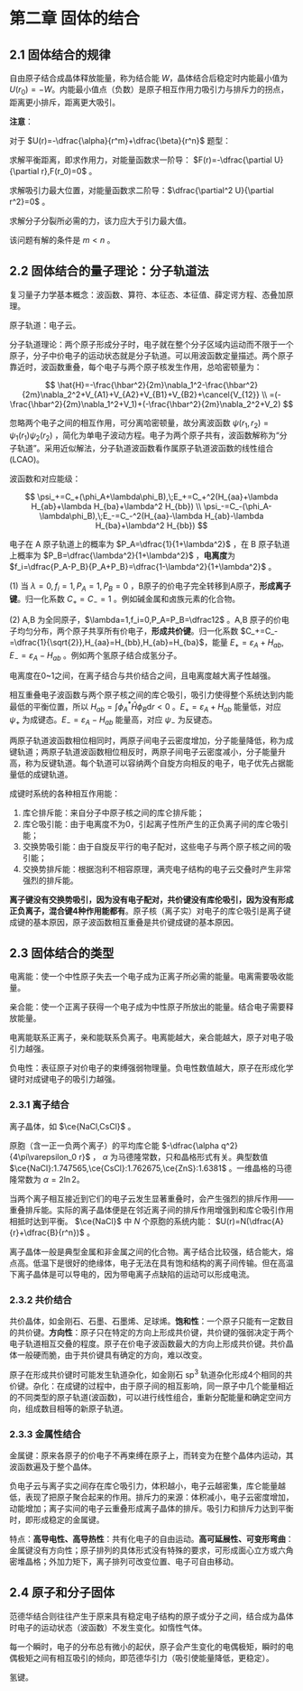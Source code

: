 # 第二章 固体的结合

## 2.1 固体结合的规律

自由原子结合成晶体释放能量，称为结合能 $W$，晶体结合后稳定时内能最小值为 $U(r_0)=-W$。内能最小值点（负数）是原子相互作用力吸引力与排斥力的拐点，距离更小排斥，距离更大吸引。

**注意**：

对于 $U(r)=-\dfrac{\alpha}{r^m}+\dfrac{\beta}{r^n}$ 题型：

求解平衡距离，即求作用力，对能量函数求一阶导： $F(r)=-\dfrac{\partial U}{\partial r},F(r_0)=0$ 。

求解吸引力最大位置，对能量函数求二阶导：$\dfrac{\partial^2 U}{\partial r^2}=0$ 。

求解分子分裂所必需的力，该力应大于引力最大值。

该问题有解的条件是 $m<n$ 。

## 2.2 固体结合的量子理论：分子轨道法

复习量子力学基本概念：波函数、算符、本征态、本征值、薛定谔方程、态叠加原理。

原子轨道：电子云。

分子轨道理论：两个原子形成分子时，电子就在整个分子区域内运动而不限于一个原子，分子中价电子的运动状态就是分子轨道。可以用波函数定量描述。两个原子靠近时，波函数重叠，每个电子与两个原子核发生作用，总哈密顿量为：

$$
\hat{H}=-\frac{\hbar^2}{2m}\nabla_1^2-\frac{\hbar^2}{2m}\nabla_2^2+V_{A1}+V_{A2}+V_{B1}+V_{B2}+\cancel{V_{12}}
\\
=(-\frac{\hbar^2}{2m}\nabla_1^2+V_1)+(-\frac{\hbar^2}{2m}\nabla_2^2+V_2)
$$

忽略两个电子之间的相互作用，可分离哈密顿量，故分离波函数 $\psi(r_1,r_2)=\psi_1(r_1)\psi_2(r_2)$ ，简化为单电子波动方程。电子为两个原子共有，波函数解称为“分子轨道”。采用近似解法，分子轨道波函数看作属原子轨道波函数的线性组合(LCAO)。

波函数和对应能级：

$$
\psi_+=C_+(\phi_A+\lambda\phi_B),\;E_+=C_+^2(H_{aa}+\lambda H_{ab}+\lambda H_{ba}+\lambda^2 H_{bb})
\\
\psi_-=C_-(\phi_A-\lambda\phi_B),\;E_-=C_-^2(H_{aa}-\lambda H_{ab}-\lambda H_{ba}+\lambda^2 H_{bb})
$$

电子在 A 原子轨道上的概率为 $P_A=\dfrac{1}{1+\lambda^2}$ ，在 B 原子轨道上概率为 $P_B=\dfrac{\lambda^2}{1+\lambda^2}$ ，**电离度**为 $f_i=\dfrac{P_A-P_B}{P_A+P_B}=\dfrac{1-\lambda^2}{1+\lambda^2}$ 。

(1) 当 $\lambda=0,f_i=1,P_A=1,P_B=0$ ，B原子的价电子完全转移到A原子，**形成离子键**。归一化系数 $C_+=C_-=1$ 。例如碱金属和卤族元素的化合物。

(2) A,B 为全同原子，$\lambda=1,f_i=0,P_A=P_B=\dfrac12$ 。A,B 原子的价电子均匀分布，两个原子共享所有价电子，**形成共价键**。归一化系数 $C_+=C_-=\dfrac{1}{\sqrt{2}},H_{aa}=H_{bb},H_{ab}=H_{ba}$，能量 $E_+=\varepsilon_A+H_{ab},E_-=\varepsilon_A-H_{ab}$ 。例如两个氢原子结合成氢分子。

电离度在0~1之间，在离子结合与共价结合之间，且电离度越大离子性越强。

相互重叠电子波函数与两个原子核之间的库仑吸引，吸引力使得整个系统达到内能最低的平衡位置，所以 $H_{ab}=\int \phi_A^*\hat{H}\phi_B\mathrm{d}r<0$ 。$E_+=\varepsilon_A+H_{ab}$ 能量低，对应 $\psi_+$ 为成键态。$E_-=\varepsilon_A-H_{ab}$ 能量高，对应 $\psi_-$ 为反键态。

两原子轨道波函数相位相同时，两原子间电子云密度增加，分子能量降低，称为成键轨道；两原子轨道波函数相位相反时，两原子间电子云密度减小，分子能量升高，称为反键轨道。每个轨道可以容纳两个自旋方向相反的电子，电子优先占据能量低的成键轨道。

成键时系统的各种相互作用能：

1. 库仑排斥能：来自分子中原子核之间的库仑排斥能；
2. 库仑吸引能：由于电离度不为0，引起离子性所产生的正负离子间的库仑吸引能；
3. 交换势吸引能：由于自旋反平行的电子配对，这些电子与两个原子核之间的吸引能；
4. 交换势排斥能：根据泡利不相容原理，满壳电子结构的电子云交叠时产生非常强烈的排斥能。

**离子键没有交换势吸引，因为没有电子配对，共价键没有库伦吸引，因为没有形成正负离子，混合键4种作用能都有**。原子核（离子实）对电子的库仑吸引是离子键成键的基本原因，原子波函数相互重叠是共价键成键的基本原因。

## 2.3 固体结合的类型

电离能：使一个中性原子失去一个电子成为正离子所必需的能量。电离需要吸收能量。

亲合能：使一个正离子获得一个电子成为中性原子所放出的能量。结合电子需要释放能量。

电离能联系正离子，亲和能联系负离子。电离能越大，亲合能越大，原子对电子吸引力越强。

负电性：表征原子对价电子的束缚强弱物理量。负电性数值越大，原子在形成化学键时对成键电子的吸引力越强。

### 2.3.1 离子结合

离子晶体，如 $\ce{NaCl,CsCl}$ 。

原胞（含一正一负两个离子）的平均库仑能 $-\dfrac{\alpha q^2}{4\pi\varepsilon_0 r}$ ， $\alpha$ 为马德隆常数，只和晶格形式有关。典型数值 $\ce{NaCl}:1.747565,\ce{CsCl}:1.762675,\ce{ZnS}:1.6381$ 。一维晶格的马德隆常数为 $\alpha=2\ln2$。

当两个离子相互接近到它们的电子云发生显著重叠时，会产生强烈的排斥作用——重叠排斥能。实际的离子晶体便是在邻近离子间的排斥作用增强到和库仑吸引作用相抵时达到平衡。 $\ce{NaCl}$ 中 $N$ 个原胞的系统内能： $U(r)=N(\dfrac{A}{r}+\dfrac{B}{r^n})$ 。

离子晶体一般是典型金属和非金属之间的化合物。离子结合比较强，结合能大，熔点高。低温下是很好的绝缘体，电子无法在具有饱和结构的离子间传输。但在高温下离子晶体是可以导电的，因为带电离子点缺陷的运动可以形成电流。

### 2.3.2 共价结合

共价晶体，如金刚石、石墨、石墨烯、足球烯。**饱和性**：一个原子只能有一定数目的共价键。**方向性**：原子只在特定的方向上形成共价键，共价键的强弱决定于两个电子轨道相互交叠的程度。原子在价电子波函数最大的方向上形成共价键。共价晶体一般硬而脆，由于共价键具有确定的方向，难以改变。

原子在形成共价键时可能发生轨道杂化，如金刚石 $\text{sp}^3$ 轨道杂化形成4个相同的共价键。杂化：在成键的过程中，由于原子间的相互影响，同一原子中几个能量相近的不同类型的原子轨道(波函数)，可以进行线性组合，重新分配能量和确定空间方向，组成数目相等的新原子轨道。

### 2.3.3 金属性结合

金属键：原来各原子的价电子不再束缚在原子上，而转变为在整个晶体内运动，其波函数遍及于整个晶体。

负电子云与离子实之间存在库仑吸引力，体积越小，电子云越密集，库仑能量越低，表现了把原子聚合起来的作用。排斥力的来源：体积减小，电子云密度增加，动能增加；离子实间的电子云重叠形成离子晶体的排斥。吸引力和排斥力达到平衡时，即形成稳定的金属键。

特点：**高导电性、高导热性**：共有化电子的自由运动。**高可延展性、可变形弯曲**：金属键没有方向性；原子排列的具体形式没有特殊的要求，可形成面心立方或六角密堆晶格；外加力矩下，离子排列可改变位置、电子可自由移动。

## 2.4 原子和分子固体

范德华结合则往往产生于原来具有稳定电子结构的原子或分子之间，结合成为晶体时电子的运动状态（波函数）不发生变化。如惰性气体。

每一个瞬时，电子的分布总有微小的起伏，原子会产生变化的电偶极矩，瞬时的电偶极矩之间有相互吸引的倾向，即范德华引力（吸引使能量降低，更稳定）。

氢键。
